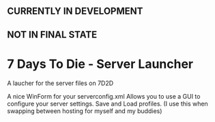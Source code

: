 ## CURRENTLY IN DEVELOPMENT ##
## NOT IN FINAL STATE ##
# 7 Days To Die - Server Launcher
A laucher for the server files on 7D2D

A nice WinForm for your serverconfig.xml
Allows you to use a GUI to configure your server settings.
Save and Load profiles. (I use this when swapping between hosting for myself and my buddies)
